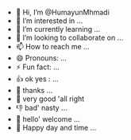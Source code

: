 - 👋 Hi, I’m @HumayunMhmadi
- 👀 I’m interested in ...
- 🌱 I’m currently learning ...
- 💞️ I’m looking to collaborate on ...
- 📫 How to reach me ...
- 😄 Pronouns: ...
- ⚡ Fun fact: ...
- 👍 ok yes : ...
- 🙏 thanks ...
- 👏 very good 'all right
- 👎 bad' nasty ...
- 🫳 hello' welcome ...
- 💯 Happy day and time ...
<!---
HumayunMhmadi/HumayunMhmadi is a ✨ special ✨ repository because its `README.md` (this file) appears on your GitHub profile.
You can click the Preview link to take a look at your changes.
--->
